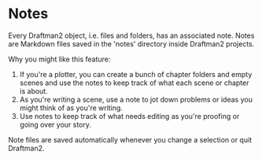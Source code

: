 # Notes

Every Draftman2 object, i.e. files and folders, has an associated note. Notes are Markdown files saved in the 'notes' directory inside Draftman2 projects.

Why you might like this feature:

1. If you're a plotter, you can create a bunch of chapter folders and empty scenes and use the notes to keep track of what each scene or chapter is about.
2. As you're writing a scene, use a note to jot down problems or ideas you might think of as you're writing.
3. Use notes to keep track of what needs editing as you're proofing or going over your story.

Note files are saved automatically whenever you change a selection or quit Draftman2.

